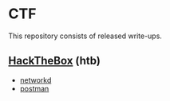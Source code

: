 # CTF

This repository consists of released write-ups.

## [HackTheBox](https://www.hackthebox.eu/) (htb)
* [networkd](https://github.com/kenahack/write-ups/blob/master/htb-networkd.md) 
* [postman](https://github.com/kenahack/write-ups/blob/master/htb-postman.md) 
